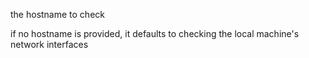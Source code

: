 the hostname to check 

if no hostname is provided, it defaults to checking the local machine's network interfaces
